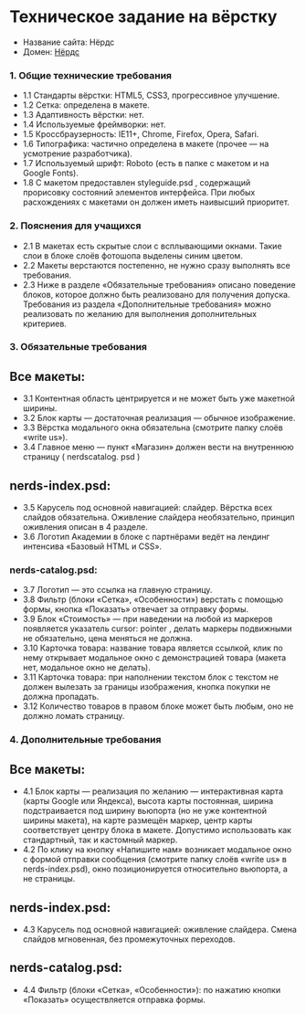 # Техническое задание на вёрстку

* Название сайта: Нёрдс
* Домен: [Нёрдс](https://orynik.github.io/Nerds)

### 1. Общие технические требования

* 1.1 Стандарты вёрстки: HTML5, CSS3, прогрессивное улучшение.
* 1.2 Сетка: определена в макете.
* 1.3 Адаптивность вёрстки: нет.
* 1.4 Используемые фреймворки: нет.
* 1.5 Кроссбраузерность: IE11+, Chrome, Firefox, Opera, Safari.
* 1.6 Типографика: частично определена в макете (прочее — на усмотрение разработчика).
* 1.7 Используемый шрифт: Roboto (есть в папке с макетом и на Google Fonts).
* 1.8 С макетом предоставлен styleguide.psd , содержащий прорисовку состояний элементов
  интерфейса. При любых расхождениях с макетами он должен иметь наивысший приоритет.

### 2. Пояснения для учащихся

* 2.1 В макетах есть скрытые слои с всплывающими окнами. Такие слои в блоке слоёв
фотошопа выделены синим цветом.
* 2.2 Макеты верстаются постепенно, не нужно сразу выполнять все требования.
* 2.3 Ниже в разделе «Обязательные требования» описано поведение блоков, которое должно
быть реализовано для получения допуска. Требования из раздела «Дополнительные
требования» можно реализовать по желанию для выполнения дополнительных критериев.

### 3. Обязательные требования

## Все макеты:
* 3.1 Контентная область центрируется и не может быть уже макетной ширины.
* 3.2 Блок карты — достаточная реализация — обычное изображение.
* 3.3 Вёрстка модального окна обязательна (смотрите папку слоёв «write us»).
* 3.4 Главное меню — пункт «Магазин» должен вести на внутреннюю страницу ( nerdscatalog.
  psd )
## nerds-index.psd:
* 3.5 Карусель под основной навигацией: слайдер. Вёрстка всех слайдов обязательна.
  Оживление слайдера необязательно, принцип оживления описан в 4 разделе.
* 3.6 Логотип Академии в блоке с партнёрами ведёт на лендинг интенсива «Базовый HTML и
  CSS».

### nerds-catalog.psd:
* 3.7 Логотип — это ссылка на главную страницу.
* 3.8 Фильтр (блоки «Сетка», «Особенности») верстать с помощью формы, кнопка «Показать»
  отвечает за отправку формы.
* 3.9 Блок «Стоимость» — при наведении на любой из маркеров появляется указатель cursor:
  pointer , делать маркеры подвижными не обязательно, цена меняться не должна.
* 3.10 Карточка товара: название товара является ссылкой, клик по нему открывает модальное
  окно с демонстрацией товара (макета нет, модальное окно не делать).
* 3.11 Карточка товара: при наполнении текстом блок с текстом не должен вылезать за границы
  изображения, кнопка покупки не должна пропадать.
* 3.12 Количество товаров в правом блоке может быть любым, оно не должно ломать страницу.

### 4. Дополнительные требования
## Все макеты:
* 4.1 Блок карты — реализация по желанию — интерактивная карта (карты Google или
  Яндекса), высота карты постоянная, ширина подстраивается под ширину вьюпорта (но не уже
  контентной ширины макета), на карте размещён маркер, центр карты соответствует центру
  блока в макете. Допустимо использовать как стандартный, так и кастомный маркер.
* 4.2 По клику на кнопку «Напишите нам» возникает модальное окно с формой отправки
  сообщения (смотрите папку слоёв «write us» в nerds-index.psd), окно позиционируется
  относительно вьюпорта, а не страницы.
## nerds-index.psd:
* 4.3 Карусель под основной навигацией: оживление слайдера. Cмена слайдов мгновенная, без
  промежуточных переходов.
## nerds-catalog.psd:
* 4.4 Фильтр (блоки «Сетка», «Особенности»): по нажатию кнопки «Показать» осуществляется
  отправка формы.
